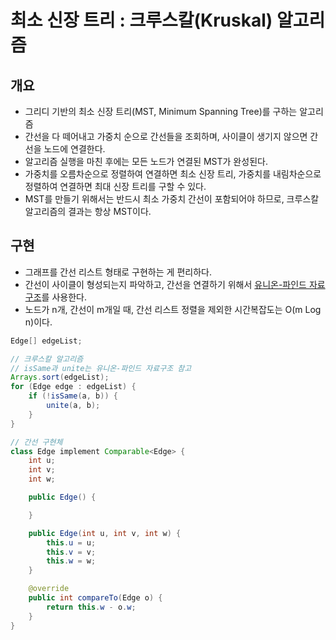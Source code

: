 #	최소 신장 트리 : 크루스칼(Kruskal) 알고리즘

##  개요
- 그리디 기반의 최소 신장 트리(MST, Minimum Spanning Tree)를 구하는 알고리즘
- 간선을 다 떼어내고 가중치 순으로 간선들을 조회하며, 사이클이 생기지 않으면 간선을 노드에 연결한다.
- 알고리즘 실행을 마친 후에는 모든 노드가 연결된 MST가 완성된다.
- 가중치를 오름차순으로 정렬하여 연결하면 최소 신장 트리, 가중치를 내림차순으로 정렬하여 연결하면 최대 신장 트리를 구할 수 있다.
- MST를 만들기 위해서는 반드시 최소 가중치 간선이 포함되어야 하므로, 크루스칼 알고리즘의 결과는 항상 MST이다.

##  구현
- 그래프를 간선 리스트 형태로 구현하는 게 편리하다.
- 간선이 사이클이 형성되는지 파악하고, 간선을 연결하기 위해서 [유니온-파인드 자료구조](https://joojeongyong.tistory.com/100)를 사용한다.
- 노드가 n개, 간선이 m개일 때, 간선 리스트 정렬을 제외한 시간복잡도는 O(m Log n)이다.

~~~java
Edge[] edgeList;

// 크루스칼 알고리즘
// isSame과 unite는 유니온-파인드 자료구조 참고
Arrays.sort(edgeList);
for (Edge edge : edgeList) {
    if (!isSame(a, b)) {
        unite(a, b);
    }
}

// 간선 구현체
class Edge implement Comparable<Edge> {
    int u;
    int v;
    int w;

    public Edge() {

    }

    public Edge(int u, int v, int w) {
        this.u = u;
        this.v = v;
        this.w = w;
    }

    @override
    public int compareTo(Edge o) {
        return this.w - o.w;
    }
}
~~~